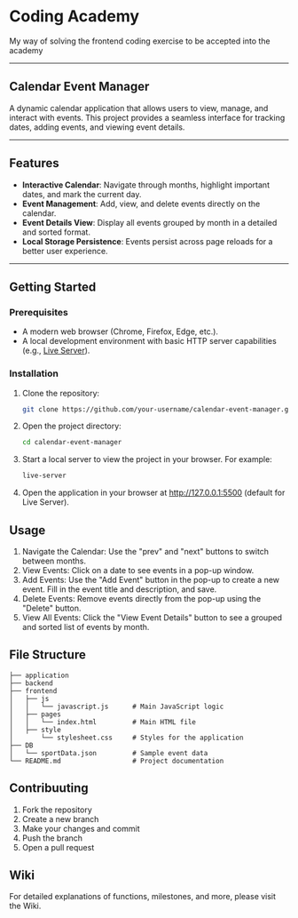 # Coding Academy  
My way of solving the frontend coding exercise to be accepted into the academy  

---

## Calendar Event Manager  
A dynamic calendar application that allows users to view, manage, and interact with events. This project provides a seamless interface for tracking dates, adding events, and viewing event details.  

---

## Features  
- **Interactive Calendar**: Navigate through months, highlight important dates, and mark the current day.  
- **Event Management**: Add, view, and delete events directly on the calendar.  
- **Event Details View**: Display all events grouped by month in a detailed and sorted format.  
- **Local Storage Persistence**: Events persist across page reloads for a better user experience.  

---

## Getting Started  

### Prerequisites  
- A modern web browser (Chrome, Firefox, Edge, etc.).  
- A local development environment with basic HTTP server capabilities (e.g., [Live Server](https://marketplace.visualstudio.com/items?itemName=ritwickdey.LiveServer)).  

### Installation  
1. Clone the repository:  
   ```bash
   git clone https://github.com/your-username/calendar-event-manager.git
2. Open the project directory:
    ```bash
    cd calendar-event-manager
3. Start a local server to view the project in your browser. For example:
    ```bash
    live-server
4. Open the application in your browser at http://127.0.0.1:5500 (default for Live Server).

## Usage
1. Navigate the Calendar: Use the "prev" and "next" buttons to switch between months.
2. View Events: Click on a date to see events in a pop-up window.
3. Add Events:
    Use the "Add Event" button in the pop-up to create a new event.
    Fill in the event title and description, and save.
4. Delete Events: Remove events directly from the pop-up using the "Delete" button.
5. View All Events: Click the "View Event Details" button to see a grouped and sorted list of events by month.

## File Structure
```codingAcademy
├── application
├── backend
├── frontend
│   ├── js
│   │   └── javascript.js      # Main JavaScript logic
│   ├── pages
│   │   └── index.html         # Main HTML file
│   ├── style
│       └── stylesheet.css     # Styles for the application
├── DB
│   └── sportData.json         # Sample event data
└── README.md                  # Project documentation
```
## Contribuuting
1. Fork the repository
2. Create a new branch
3. Make your changes and commit
4. Push the branch
5. Open a pull request

## Wiki
For detailed explanations of functions, milestones, and more, please visit the Wiki.
